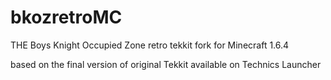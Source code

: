 # bkozretroMC

THE Boys Knight Occupied Zone retro tekkit fork for Minecraft 1.6.4

based on the final version of original Tekkit available on Technics Launcher
